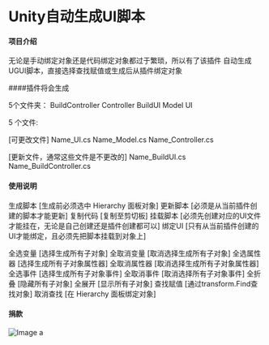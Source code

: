 ﻿# Unity自动生成UI脚本

#### 项目介绍

无论是手动绑定对象还是代码绑定对象都过于繁琐，所以有了该插件
自动生成UGUI脚本，直接选择查找赋值或生成后从插件绑定对象

####插件将会生成 

5个文件夹：
    BuildController
    Controller
    BuildUI
    Model
    UI

5 个文件:

[可更改文件]
    Name_UI.cs
    Name_Model.cs
    Name_Controller.cs

[更新文件，通常这些文件是不更改的]
    Name_BuildUI.cs
    Name_BuildController.cs


#### 使用说明

生成脚本 [生成前必须选中 Hierarchy 面板对象]
更新脚本 [必须是从当前插件创建的脚本才能更新]
复制代码 [复制至剪切板]
挂载脚本 [必须先创建对应的UI文件才能挂在，无论是自己创建还是插件创建都可以]
绑定UI   [只有从当前插件创建的UI才能绑定，且必须先把脚本挂载到对象上]

全选变量     [选择生成所有子对象] 
全取消变量   [取消选择生成所有子对象]
全选属性器   [选择生成所有子对象属性器] 
全取消属性器 [取消选择生成所有子对象属性器]
全选事件     [选择生成所有子对象事件] 
全取消事件   [取消选择所有子对象事件]
全折叠       [隐藏所有子对象] 
全展开       [显示所有子对象]
查找赋值     [通过transform.Find查找对象] 
取消查找     [在 Hierarchy 面板绑定对象]

#### 捐款
![Image a](https://github.com/pinzeweifen/CreateScript/image/a6x01158ynw6dgxmb8flf56.png)